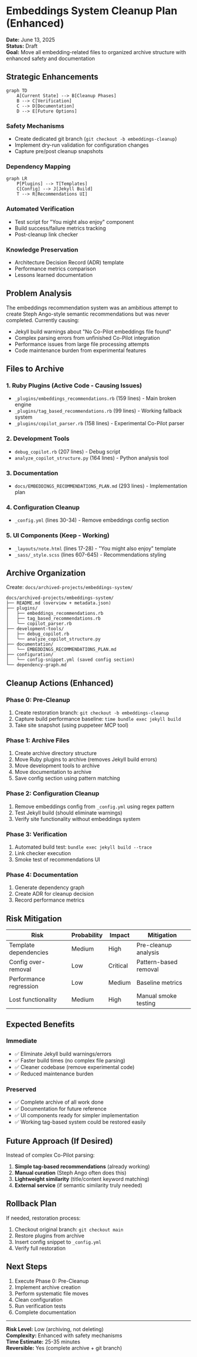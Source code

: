 # Embeddings System Cleanup Plan (Enhanced)

**Date:** June 13, 2025  
**Status:** Draft  
**Goal:** Move all embedding-related files to organized archive structure with enhanced safety and documentation

## Strategic Enhancements
```mermaid
graph TD
    A[Current State] --> B[Cleanup Phases]
    B --> C[Verification]
    C --> D[Documentation]
    D --> E[Future Options]
```

### Safety Mechanisms
- Create dedicated git branch (`git checkout -b embeddings-cleanup`)
- Implement dry-run validation for configuration changes
- Capture pre/post cleanup snapshots

### Dependency Mapping
```mermaid
graph LR
    P[Plugins] --> T[Templates]
    C[Config] --> J[Jekyll Build]
    T --> R[Recommendations UI]
```

### Automated Verification
- Test script for "You might also enjoy" component
- Build success/failure metrics tracking
- Post-cleanup link checker

### Knowledge Preservation
- Architecture Decision Record (ADR) template
- Performance metrics comparison
- Lessons learned documentation

## Problem Analysis

The embeddings recommendation system was an ambitious attempt to create Steph Ango-style semantic recommendations but was never completed. Currently causing:
- Jekyll build warnings about "No Co-Pilot embeddings file found"
- Complex parsing errors from unfinished Co-Pilot integration
- Performance issues from large file processing attempts
- Code maintenance burden from experimental features

## Files to Archive

### 1. Ruby Plugins (Active Code - Causing Issues)
- `_plugins/embeddings_recommendations.rb` (159 lines) - Main broken engine
- `_plugins/tag_based_recommendations.rb` (99 lines) - Working fallback system  
- `_plugins/copilot_parser.rb` (158 lines) - Experimental Co-Pilot parser

### 2. Development Tools
- `debug_copilot.rb` (207 lines) - Debug script
- `analyze_copilot_structure.py` (164 lines) - Python analysis tool

### 3. Documentation 
- `docs/EMBEDDINGS_RECOMMENDATIONS_PLAN.md` (293 lines) - Implementation plan

### 4. Configuration Cleanup
- `_config.yml` (lines 30-34) - Remove embeddings config section

### 5. UI Components (Keep - Working)
- `_layouts/note.html` (lines 17-28) - "You might also enjoy" template
- `_sass/_style.scss` (lines 607-645) - Recommendations styling

## Archive Organization

Create: `docs/archived-projects/embeddings-system/`

```
docs/archived-projects/embeddings-system/
├── README.md (overview + metadata.json)
├── plugins/
│   ├── embeddings_recommendations.rb
│   ├── tag_based_recommendations.rb
│   └── copilot_parser.rb
├── development-tools/
│   ├── debug_copilot.rb
│   └── analyze_copilot_structure.py
├── documentation/
│   └── EMBEDDINGS_RECOMMENDATIONS_PLAN.md
├── configuration/
│   └── config-snippet.yml (saved config section)
└── dependency-graph.md
```

## Cleanup Actions (Enhanced)

### Phase 0: Pre-Cleanup
1. Create restoration branch: `git checkout -b embeddings-cleanup`
2. Capture build performance baseline: `time bundle exec jekyll build`
3. Take site snapshot (using puppeteer MCP tool)

### Phase 1: Archive Files
1. Create archive directory structure
2. Move Ruby plugins to archive (removes Jekyll build errors)
3. Move development tools to archive
4. Move documentation to archive
5. Save config section using pattern matching

### Phase 2: Configuration Cleanup  
1. Remove embeddings config from `_config.yml` using regex pattern
2. Test Jekyll build (should eliminate warnings)
3. Verify site functionality without embeddings system

### Phase 3: Verification
1. Automated build test: `bundle exec jekyll build --trace`
2. Link checker execution
3. Smoke test of recommendations UI

### Phase 4: Documentation
1. Generate dependency graph
2. Create ADR for cleanup decision
3. Record performance metrics

## Risk Mitigation
| Risk | Probability | Impact | Mitigation |
|------|-------------|--------|------------|
| Template dependencies | Medium | High | Pre-cleanup analysis |
| Config over-removal | Low | Critical | Pattern-based removal |
| Performance regression | Low | Medium | Baseline metrics |
| Lost functionality | Medium | High | Manual smoke testing |

## Expected Benefits

### Immediate
- ✅ Eliminate Jekyll build warnings/errors
- ✅ Faster build times (no complex file parsing)
- ✅ Cleaner codebase (remove experimental code)
- ✅ Reduced maintenance burden

### Preserved
- ✅ Complete archive of all work done
- ✅ Documentation for future reference  
- ✅ UI components ready for simpler implementation
- ✅ Working tag-based system could be restored easily

## Future Approach (If Desired)

Instead of complex Co-Pilot parsing:
1. **Simple tag-based recommendations** (already working)
2. **Manual curation** (Steph Ango often does this)
3. **Lightweight similarity** (title/content keyword matching)
4. **External service** (if semantic similarity truly needed)

## Rollback Plan

If needed, restoration process:
1. Checkout original branch: `git checkout main`
2. Restore plugins from archive
3. Insert config snippet to `_config.yml`
4. Verify full restoration

## Next Steps

1. Execute Phase 0: Pre-Cleanup
2. Implement archive creation
3. Perform systematic file moves
4. Clean configuration
5. Run verification tests
6. Complete documentation

---

**Risk Level:** Low (archiving, not deleting)  
**Complexity:** Enhanced with safety mechanisms  
**Time Estimate:** 25-35 minutes  
**Reversible:** Yes (complete archive + git branch)